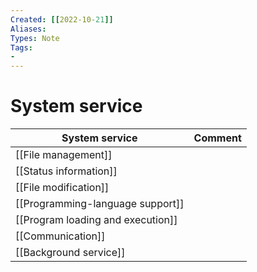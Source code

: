 ```yaml
---
Created: [[2022-10-21]]
Aliases: 
Types: Note
Tags: 
- 
---
```

# System service
| System service                    | Comment |
| --------------------------------- | ------- |
| [[File management]]               |         |
| [[Status information]]            |         |
| [[File modification]]             |         |
| [[Programming-language support]]  |         |
| [[Program loading and execution]] |         |
| [[Communication]]                 |         |
| [[Background service]]                                  |         |
